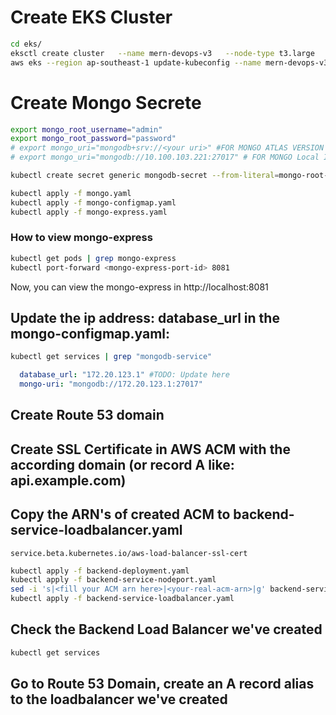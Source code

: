 # Create EKS Cluster
```bash
cd eks/
eksctl create cluster   --name mern-devops-v3   --node-type t3.large   --nodes 1   --nodes-min 1   --nodes-max 1   --region ap-southeast-1
aws eks --region ap-southeast-1 update-kubeconfig --name mern-devops-v3
```
# Create Mongo Secrete
``` bash
export mongo_root_username="admin"
export mongo_root_password="password"
# export mongo_uri="mongodb+srv://<your uri>" #FOR MONGO ATLAS VERSION
# export mongo_uri="mongodb://10.100.103.221:27017" # FOR MONGO Local IN THE K8S Cluster

kubectl create secret generic mongodb-secret --from-literal=mongo-root-username=$mongo_root_username --from-literal=mongo-root-password=$mongo_root_password 

kubectl apply -f mongo.yaml
kubectl apply -f mongo-configmap.yaml
kubectl apply -f mongo-express.yaml
```
### How to view mongo-express
```bash
kubectl get pods | grep mongo-express
kubectl port-forward <mongo-express-port-id> 8081
```
Now, you can view the mongo-express in http://localhost:8081

## Update the ip address: database_url in the mongo-configmap.yaml:
``` bash
kubectl get services | grep "mongodb-service"
```
```yaml
  database_url: "172.20.123.1" #TODO: Update here
  mongo-uri: "mongodb://172.20.123.1:27017"
```
## Create Route 53 domain
## Create SSL Certificate in AWS ACM with the according domain (or record A like: api.example.com)
## Copy the ARN's of created ACM to backend-service-loadbalancer.yaml
```
service.beta.kubernetes.io/aws-load-balancer-ssl-cert
```
```bash
kubectl apply -f backend-deployment.yaml
kubectl apply -f backend-service-nodeport.yaml
sed -i 's|<fill your ACM arn here>|<your-real-acm-arn>|g' backend-service-loadbalancer.yaml
kubectl apply -f backend-service-loadbalancer.yaml
```
## Check the Backend Load Balancer we've created
```bash
kubectl get services
```
## Go to Route 53 Domain, create an A record alias to the loadbalancer we've created